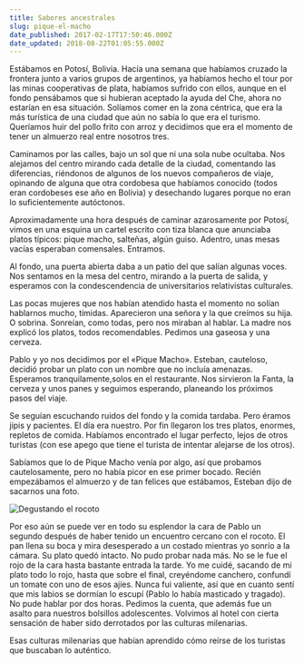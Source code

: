 ```yaml
---
title: Sabores ancestrales
slug: pique-el-macho
date_published: 2017-02-17T17:50:46.000Z
date_updated: 2018-08-22T01:05:55.000Z
---
```


Estábamos en Potosí, Bolivia. Hacía una semana que habíamos cruzado la frontera junto a varios grupos de argentinos, ya habíamos hecho el tour por las minas cooperativas de plata, habíamos sufrido con ellos, aunque en el fondo pensábamos que si hubieran aceptado la ayuda del Che, ahora no estarían en esa situación. Solíamos comer en la zona céntrica, que era la más turística de una ciudad que aún no sabía lo que era el turismo. Queríamos huir del pollo frito con arroz y decidimos que era el momento de tener un almuerzo real entre nosotros tres.

Caminamos por las calles, bajo un sol que ni una sola nube ocultaba. Nos alejamos del centro mirando cada detalle de la ciudad, comentando las diferencias, riéndonos de algunos de los nuevos compañeros de viaje, opinando de alguna que otra cordobesa que habíamos conocido (todos eran cordobeses ese año en Bolivia) y desechando lugares porque no eran lo suficientemente autóctonos.

Aproximadamente una hora después de caminar azarosamente por Potosí, vimos en una esquina un cartel escrito con tiza blanca que anunciaba platos típicos: pique macho, salteñas, algún guiso. Adentro, unas mesas vacías esperaban comensales. Entramos.

Al fondo, una puerta abierta daba a un patio del que salían algunas voces. Nos sentamos en la mesa del centro, mirando a la puerta de salida, y esperamos con la condescendencia de universitarios relativistas culturales.

Las pocas mujeres que nos habían atendido hasta el momento no solían hablarnos mucho, tímidas. Aparecieron una señora y la que creímos su hija. O sobrina. Sonreían, como todas, pero nos miraban al hablar. La madre nos explicó los platos, todos recomendables. Pedimos una gaseosa y una cerveza.

Pablo y yo nos decidimos por el «Pique Macho». Esteban, cauteloso, decidió probar un plato con un nombre que no incluía amenazas. Esperamos tranquilamente,solos en el restaurante. Nos sirvieron la Fanta, la cerveza y unos panes y seguimos esperando, planeando los próximos pasos del viaje.

Se seguían escuchando ruidos del fondo y la comida tardaba. Pero éramos jipis y pacientes. El día era nuestro. Por fin llegaron los tres platos, enormes, repletos de comida. Habíamos encontrado el lugar perfecto, lejos de otros turistas (con ese apego que tiene el turista de intentar alejarse de los otros).

Sabíamos que lo de Pique Macho venía por algo, así que probamos cautelosamente, pero no había picor en ese primer bocado. Recién empezábamos el almuerzo y de tan felices que estábamos, Esteban dijo de sacarnos una foto.

![Degustando el rocoto](__GHOST_URL__/content/images/2017/02/PabloPotosi.jpg)

Por eso aún se puede ver en todo su esplendor la cara de Pablo un segundo después de haber tenido un encuentro cercano con el rocoto. El pan llena su boca y mira desesperado a un costado mientras yo sonrío a la cámara. Su plato quedó intacto. No pudo probar nada más. No se le fue el rojo de la cara hasta bastante entrada la tarde. Yo me cuidé, sacando de mi plato todo lo rojo, hasta que sobre el final, creyéndome canchero, confundí un tomate con uno de esos ajíes. Nunca fui valiente, así que en cuanto sentí que mis labios se dormían lo escupí (Pablo lo había masticado y tragado). No pude hablar por dos horas. Pedimos la cuenta, que además fue un asalto para nuestros bolsillos adolescentes. Volvimos al hotel con cierta sensación de haber sido derrotados por las culturas milenarias.

Esas culturas milenarias que habían aprendido cómo reírse de los turistas que buscaban lo auténtico.
